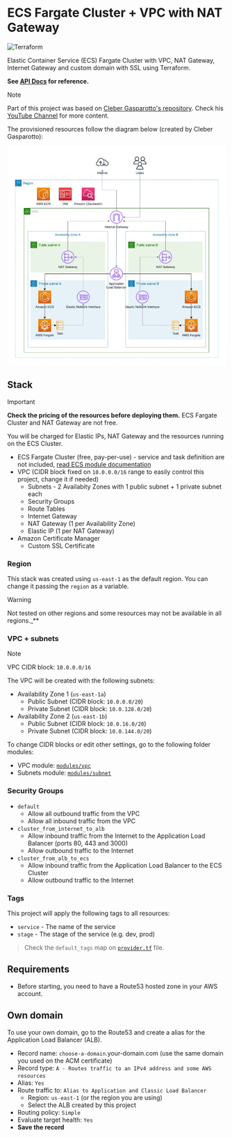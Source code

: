 # ECS Fargate Cluster + VPC with NAT Gateway

![Terraform](https://img.shields.io/badge/terraform-%235835CC.svg?style=for-the-badge&logo=terraform&logoColor=white)

Elastic Container Service (ECS) Fargate Cluster with VPC, NAT Gateway, Internet Gateway and custom domain with SSL using Terraform.

**See [API Docs](./api-docs.md) for reference.**

> [!NOTE]
> Part of this project was based on [Cleber Gasparotto's repository](https://github.com/chgasparoto/youtube-cleber-gasparoto/tree/main/0007-aws-ecs-fargate/app). Check his [YouTube Channel](https://www.youtube.com/c/CleberGasparotto) for more content.

The provisioned resources follow the diagram below (created by Cleber Gasparotto):

![Architecture](./docs/aws-diagram.jpg)

## Stack

> [!IMPORTANT]
> **Check the pricing of the resources before deploying them.** ECS Fargate Cluster and NAT Gateway are not free. 
> 
> You will be charged for Elastic IPs, NAT Gateway and the resources running on the ECS Cluster.

- ECS Fargate Cluster (free, pay-per-use) - service and task definition are not included, [read ECS module documentation](./modules/ecs/README.md)
- VPC (CIDR block fixed on `10.0.0.0/16` range to easily control this project, change it if needed)
  - Subnets - 2 Availabity Zones with 1 public subnet + 1 private subnet each
  - Security Groups
  - Route Tables
  - Internet Gateway
  - NAT Gateway (1 per Availability Zone)
  - Elastic IP (1 per NAT Gateway)
- Amazon Certificate Manager
  - Custom SSL Certificate

### Region

This stack was created using `us-east-1` as the default region. You can change it passing the `region` as a variable. 

> [!WARNING]
> Not tested on other regions and some resources may not be available in all regions._**

### VPC + subnets

> [!NOTE]
> VPC CIDR block: `10.0.0.0/16`

The VPC will be created with the following subnets:

- Availability Zone 1 (`us-east-1a`)
  - Public Subnet (CIDR block: `10.0.0.0/20`)
  - Private Subnet (CIDR block: `10.0.128.0/20`)
- Availability Zone 2 (`us-east-1b`)
  - Public Subnet (CIDR block: `10.0.16.0/20`)
  - Private Subnet (CIDR block: `10.0.144.0/20`)

To change CIDR blocks or edit other settings, go to the following folder modules:

- VPC module: [`modules/vpc`](./modules/vpc)
- Subnets module: [`modules/subnet`](./modules/subnet)

### Security Groups

- `default` 
  - Allow all outbound traffic from the VPC
  - Allow all inbound traffic from the VPC
- `cluster_from_internet_to_alb` 
  - Allow inbound traffic from the Internet to the Application Load Balancer (ports 80, 443 and 3000)
  - Allow outbound traffic to the Internet
- `cluster_from_alb_to_ecs` 
  - Allow inbound traffic from the Application Load Balancer to the ECS Cluster
  - Allow outbound traffic to the Internet

### Tags

This project will apply the following tags to all resources:

- `service` - The name of the service
- `stage` - The stage of the service (e.g. dev, prod)

> Check the `default_tags` map on [`provider.tf`](./provider.tf) file.

## Requirements

- Before starting, you need to have a Route53 hosted zone in your AWS account.

## Own domain

To use your own domain, go to the Route53 and create a alias for the Application Load Balancer (ALB).

- Record name: `choose-a-domain`.your-domain.com (use the same domain you used on the ACM certificate)
- Record type: `A - Routes traffic to an IPv4 address and some AWS resources`
- Alias: `Yes`
- Route traffic to: `Alias to Application and Classic Load Balancer`
  - Region: `us-east-1` (or the region you are using)
  - Select the ALB created by this project
- Routing policy: `Simple`
- Evaluate target health: `Yes`
- **Save the record**